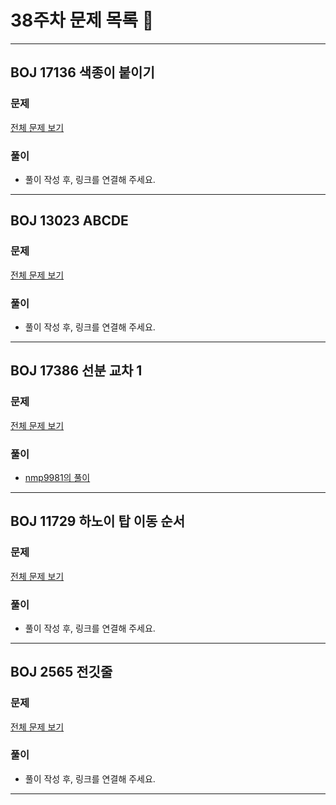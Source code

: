 # 38주차 문제 목록 📝
___
## BOJ 17136 색종이 붙이기  
### 문제
[전체 문제 보기](https://www.acmicpc.net/problem/17136)

### 풀이
- 풀이 작성 후, 링크를 연결해 주세요.
___
## BOJ 13023 ABCDE  
### 문제
[전체 문제 보기](https://www.acmicpc.net/problem/13023)

### 풀이
- 풀이 작성 후, 링크를 연결해 주세요.

___
## BOJ 17386 선분 교차 1  
### 문제
[전체 문제 보기](https://www.acmicpc.net/problem/17386)

### 풀이
- [nmp9981의 풀이](https://blog.naver.com/tybnasgo/222828147911)

___
## BOJ 11729 하노이 탑 이동 순서    
### 문제
[전체 문제 보기](https://www.acmicpc.net/problem/11729)

### 풀이
- 풀이 작성 후, 링크를 연결해 주세요.
___
## BOJ 2565 전깃줄  
### 문제
[전체 문제 보기](https://www.acmicpc.net/problem/2565)

### 풀이
- 풀이 작성 후, 링크를 연결해 주세요.
___
